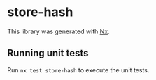 # store-hash

This library was generated with [Nx](https://nx.dev).

## Running unit tests

Run `nx test store-hash` to execute the unit tests.
